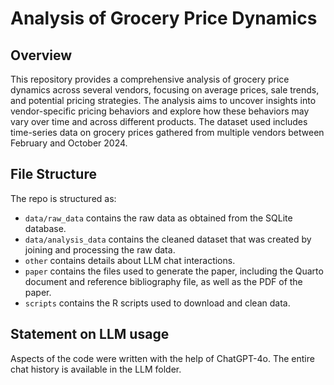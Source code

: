 # Analysis of Grocery Price Dynamics

## Overview

This repository provides a comprehensive analysis of grocery price dynamics across several vendors, focusing on average prices, sale trends, and potential pricing strategies. The analysis aims to uncover insights into vendor-specific pricing behaviors and explore how these behaviors may vary over time and across different products. The dataset used includes time-series data on grocery prices gathered from multiple vendors between February and October 2024.


## File Structure

The repo is structured as:

-   `data/raw_data` contains the raw data as obtained from the SQLite database.
-   `data/analysis_data` contains the cleaned dataset that was created by joining and processing the raw data.
-   `other` contains details about LLM chat interactions.
-   `paper` contains the files used to generate the paper, including the Quarto document and reference bibliography file, as well as the PDF of the paper. 
-   `scripts` contains the R scripts used to download and clean data.


## Statement on LLM usage

Aspects of the code were written with the help of ChatGPT-4o. The entire chat history is available in the LLM folder. 
